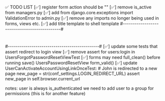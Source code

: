 ✅ TODO LIST 
[✅] register form action should be ""
[✅] remove is_active from managers.py
[✅] add from django.core.exceptions import ValidationError to admin.py
[✅] remove any imports no longer being used in forms, views etc.
[✅] add title template to shell template
#----------------------------------------------#
#                                              #
#----------------------------------------------#
[✅] update some tests that assert redirect to login view
[✅] remove assert for users:login in UsersForgotPasswordResetViewTest
[✅] forms may need full_clean() before running save() UsersPasswordResetView form_valid()
[✅] update UserCanActivateAccountUsingLinkOnceTest:
    # John is redirected to a new page
        new_page = str(conf_settings.LOGIN_REDIRECT_URL)
        assert new_page in self.browser.current_url



notes:
user is always is_authenticated
we need to add user to a group for permissions (this is for another feature)